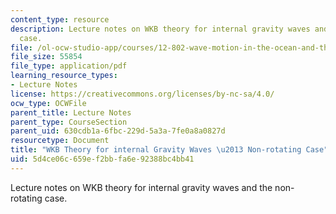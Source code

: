 ```yaml
---
content_type: resource
description: Lecture notes on WKB theory for internal gravity waves and the non-rotating
  case.
file: /ol-ocw-studio-app/courses/12-802-wave-motion-in-the-ocean-and-the-atmosphere-spring-2008/5d4ce06c659ef2bbfa6e92388bc4bb41_MIT12_802S08_lec07.pdf
file_size: 55854
file_type: application/pdf
learning_resource_types:
- Lecture Notes
license: https://creativecommons.org/licenses/by-nc-sa/4.0/
ocw_type: OCWFile
parent_title: Lecture Notes
parent_type: CourseSection
parent_uid: 630cdb1a-6fbc-229d-5a3a-7fe0a8a0827d
resourcetype: Document
title: "WKB Theory for internal Gravity Waves \u2013 Non-rotating Case"
uid: 5d4ce06c-659e-f2bb-fa6e-92388bc4bb41
---
```

Lecture notes on WKB theory for internal gravity waves and the non-rotating case.